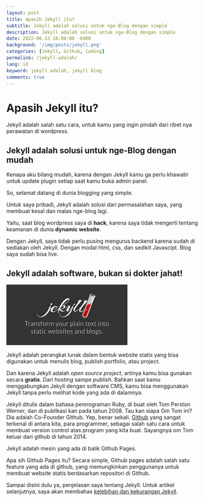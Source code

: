 ```yaml
---
layout: post
title: Apasih Jekyll itu?
subtitle: Jekyll adalah solusi untuk nge-Blog dengan simple
description: Jekyll adalah solusi untuk nge-Blog dengan simple
date: 2022-06-23 16:00:00 -0400
background: '/img/posts/jekyll.png'
categories: [Jekyll, Github, Coding]
permalink: /jekyll-adalah/
lang: id
keyword: jekyll adalah, jekyll blog
comments: true
---
```


# Apasih Jekyll itu?

Jekyll adalah salah satu cara, untuk kamu yang ingin pindah dari ribet nya perawatan di wordpress. 

## Jekyll adalah solusi untuk nge-Blog dengan mudah

Kenapa aku bilang mudah, karena dengan Jekyll kamu ga perlu khawatir untuk update plugin setiap saat kamu buka admin panel. 

So, selamat datang di dunia blogging yang simple.

Untuk saya pribadi, Jekyll adalah solusi dari permasalahan saya, yang membuat kesal dan malas nge-blog lagi. 

Yaitu, saat blog wordpress saya di __hack__, karena saya tidak mengerti tentang keamanan di dunia __dynamic website__.

Dengan Jekyll, saya tidak perlu pusing mengurus backend karena sudah di sediakan oleh Jekyll. Dengan modal html, css, dan sedikit Javascipt. Blog saya sudah bisa live.



## Jekyll adalah software, bukan si dokter jahat!

 ![Jekyll](/img/posts/jekyll1.png)

 Jekyll adalah perangkat lunak dalam bentuk website statis yang bisa digunakan untuk menulis blog, publish portfolio, atau project.
 
 Dan karena Jekyll adalah _open source project_, artinya kamu bisa gunakan secara __gratis__. Dari _hosting_ sampe _publish_. Bahkan saat kamu menggabungkan Jekyll dengan software CMS, kamu bisa menggunakan Jekyll tanpa perlu melihat kode yang ada di dalamnya.  
 
Jekyll ditulis dalam bahasa pemrograman Ruby, di buat oleh Tom Perston Werner, dan di publikasi kan pada tahun 2008. Tau kan siapa Om Tom ini? Dia adalah  Co-Founder Github. Yep, benar sekali. [Github](https://github.com/) yang sangat terkenal di antara kita, para programmer, sebagai salah  satu cara untuk membuat version control atas program yang kita buat. Sayangnya om Tom keluar dari github di tahun 2014.

Jekyll adalah mesin yang ada di balik Github Pages. 

Apa sih Github Pages itu? Secara simple, Github pages adalah salah satu feature yang ada di github, yang memungkinkan penggunanya untuk membuat website statis berdasarkan repositori di Github.

Sampai disini dulu ya, penjelasan saya tentang Jekyll. Untuk artikel selanjutnya, saya akan membahas [kelebihan dan kekurangan Jekyll](https://ariesan.github.io/kelebihan-dan-kekurangan-jekyll/).